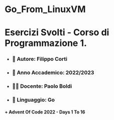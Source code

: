 # Go_From_LinuxVM


<h1>Esercizi Svolti - Corso di Programmazione 1. </h1>
<ul>
  <li> <h3> 👤 Autore: <b>Filippo Corti</b> </h3> </li>
  <li> <h3> 📙 Anno Accademico: 2022/2023 </h3> </li>
  <li> <h3> 🧑‍🏫 Docente: Paolo Boldi </h3> </li>
  <li> <h3> 💎 Linguaggio: Go </h3> </li>
</ul>

<h4>+ Advent Of Code 2022 - Days 1 To 16 </h4>

